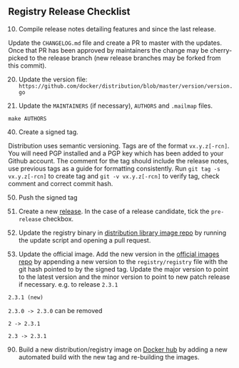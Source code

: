 ## Registry Release Checklist

10. Compile release notes detailing features and since the last release.

  Update the `CHANGELOG.md` file and create a PR to master with the updates.
Once that PR has been approved by maintainers the change may be cherry-picked
to the release branch (new release branches may be forked from this commit).

20. Update the version file: `https://github.com/docker/distribution/blob/master/version/version.go`

30. Update the `MAINTAINERS` (if necessary), `AUTHORS` and `.mailmap` files.

```
make AUTHORS
```

40. Create a signed tag.

   Distribution uses semantic versioning.  Tags are of the format
`vx.y.z[-rcn]`. You will need PGP installed and a PGP key which has been added
to your Github account. The comment for the tag should include the release
notes, use previous tags as a guide for formatting consistently. Run
`git tag -s vx.y.z[-rcn]` to create tag and `git -v vx.y.z[-rcn]` to verify tag,
check comment and correct commit hash.

50. Push the signed tag

60. Create a new [release](https://github.com/docker/distribution/releases).  In the case of a release candidate, tick the `pre-release` checkbox. 

70. Update the registry binary in [distribution library image repo](https://github.com/docker/distribution-library-image) by running the update script and  opening a pull request.

80. Update the official image.  Add the new version in the [official images repo](https://github.com/docker-library/official-images) by appending a new version to the `registry/registry` file with the git hash pointed to by the signed tag.  Update the major version to point to the latest version and the minor version to point to new patch release if necessary.
e.g. to release `2.3.1`

   `2.3.1 (new)`

   `2.3.0 -> 2.3.0` can be removed

   `2 -> 2.3.1`

   `2.3 -> 2.3.1`

90. Build a new distribution/registry image on [Docker hub](https://hub.docker.com/u/distribution/dashboard) by adding a new automated build with the new tag and re-building the images.

